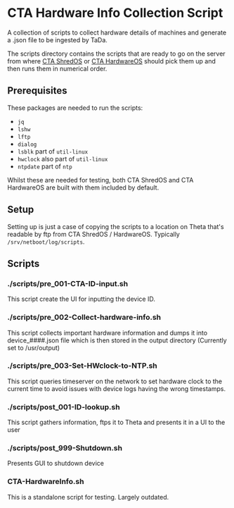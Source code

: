 # CTA Hardware Info Collection Script

A collection of scripts to collect hardware details of machines and generate a .json file to be ingested by TaDa.

The scripts directory contains the scripts that are ready to go on the server from where [CTA ShredOS](https://github.com/CommunityTechaid/CTA-ShredOS) or [CTA HardwareOS](https://github.com/CommunityTechaid/HardwareOS) should pick them up and then runs them in numerical order.

## Prerequisites

These packages are needed to run the scripts:
- `jq`
- `lshw`
- `lftp`
- `dialog`
- `lsblk` part of `util-linux`
- `hwclock` also part of `util-linux`
- `ntpdate` part of `ntp`

Whilst these are needed for testing, both CTA ShredOS and CTA HardwareOS are built with them included by default.

## Setup

Setting up is just a case of copying the scripts to a location on Theta that's readable by ftp from CTA ShredOS / HardwareOS. Typically `/srv/netboot/log/scripts`.

## Scripts
### ./scripts/pre_001-CTA-ID-input.sh

This script create the UI for inputting the device ID. 

### ./scripts/pre_002-Collect-hardware-info.sh

This script collects important hardware information and dumps it into device_####.json file which is then stored in the output directory (Currently set to /usr/output)

### ./scripts/pre_003-Set-HWclock-to-NTP.sh

This script queries timeserver on the network to set hardware clock to the current time to avoid issues with device logs having the wrong timestamps.

### ./scripts/post_001-ID-lookup.sh

This script gathers information, ftps it to Theta and presents it in a UI to the user
	
### ./scripts/post_999-Shutdown.sh

Presents GUI to shutdown device
	
### CTA-HardwareInfo.sh

This is a standalone script for testing. Largely outdated.
